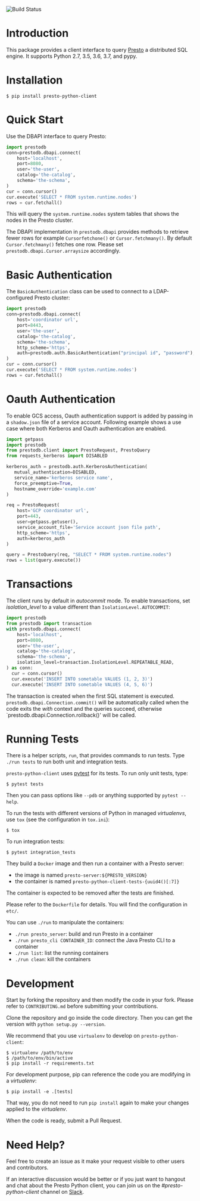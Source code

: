![Build Status](https://travis-ci.org/prestodb/presto-python-client.svg?branch=master)

# Introduction

This package provides a client interface to query [Presto](https://prestodb.io/)
a distributed SQL engine. It supports Python 2.7, 3.5, 3.6, 3.7, and pypy.

# Installation

```
$ pip install presto-python-client
```

# Quick Start

Use the DBAPI interface to query Presto:

```python
import prestodb
conn=prestodb.dbapi.connect(
    host='localhost',
    port=8080,
    user='the-user',
    catalog='the-catalog',
    schema='the-schema',
)
cur = conn.cursor()
cur.execute('SELECT * FROM system.runtime.nodes')
rows = cur.fetchall()
```

This will query the `system.runtime.nodes` system tables that shows the nodes
in the Presto cluster.

The DBAPI implementation in `prestodb.dbapi` provides methods to retrieve fewer
rows for example `Cursorfetchone()` or `Cursor.fetchmany()`. By default
`Cursor.fetchmany()` fetches one row. Please set
`prestodb.dbapi.Cursor.arraysize` accordingly.

# Basic Authentication
The `BasicAuthentication` class can be used to connect to a LDAP-configured Presto
cluster:
```python
import prestodb
conn=prestodb.dbapi.connect(
    host='coordinator url',
    port=8443,
    user='the-user',
    catalog='the-catalog',
    schema='the-schema',
    http_scheme='https',
    auth=prestodb.auth.BasicAuthentication("principal id", "password"),
)
cur = conn.cursor()
cur.execute('SELECT * FROM system.runtime.nodes')
rows = cur.fetchall()
```

# Oauth Authentication
To enable GCS access, Oauth authentication support is added by passing in a `shadow.json` file of a service account.
Following example shows a use case where both Kerberos and Oauth authentication are enabled.

```python
import getpass
import prestodb
from prestodb.client import PrestoRequest, PrestoQuery
from requests_kerberos import DISABLED

kerberos_auth = prestodb.auth.KerberosAuthentication(
   mutual_authentication=DISABLED,
   service_name='kerberos service name',
   force_preemptive=True,
   hostname_override='example.com'
)

req = PrestoRequest(
    host='GCP coordinator url',
    port=443,
    user=getpass.getuser(),
    service_account_file='Service account json file path',
    http_scheme='https',
    auth=kerberos_auth
)

query = PrestoQuery(req, "SELECT * FROM system.runtime.nodes")
rows = list(query.execute())
```

# Transactions
The client runs by default in *autocommit* mode. To enable transactions, set
*isolation_level* to a value different than `IsolationLevel.AUTOCOMMIT`:

```python
import prestodb
from prestodb import transaction
with prestodb.dbapi.connect(
    host='localhost',
    port=8080,
    user='the-user',
    catalog='the-catalog',
    schema='the-schema',
    isolation_level=transaction.IsolationLevel.REPEATABLE_READ,
) as conn:
  cur = conn.cursor()
  cur.execute('INSERT INTO sometable VALUES (1, 2, 3)')
  cur.execute('INSERT INTO sometable VALUES (4, 5, 6)')
```

The transaction is created when the first SQL statement is executed.
`prestodb.dbapi.Connection.commit()` will be automatically called when the code
exits the *with* context and the queries succeed, otherwise
`prestodb.dbapi.Connection.rollback()' will be called.

# Running Tests

There is a helper scripts, `run`, that provides commands to run tests.
Type `./run tests` to run both unit and integration tests.

`presto-python-client` uses [pytest](https://pytest.org/) for its tests. To run
only unit tests, type:

```
$ pytest tests
```

Then you can pass options like `--pdb` or anything supported by `pytest --help`.

To run the tests with different versions of Python in managed *virtualenvs*,
use `tox` (see the configuration in `tox.ini`):

```
$ tox
```

To run integration tests:

```
$ pytest integration_tests
```

They build a `Docker` image and then run a container with a Presto server:
- the image is named `presto-server:${PRESTO_VERSION}`
- the container is named `presto-python-client-tests-{uuid4()[:7]}`

The container is expected to be removed after the tests are finished.

Please refer to the `Dockerfile` for details. You will find the configuration
in `etc/`.

You can use `./run` to manipulate the containers:

- `./run presto_server`: build and run Presto in a container
- `./run presto_cli CONTAINER_ID`: connect the Java Presto CLI to a container
- `./run list`: list the running containers
- `./run clean`: kill the containers

# Development

Start by forking the repository and then modify the code in your fork.
Please refer to `CONTRIBUTING.md` before submitting your contributions.

Clone the repository and go inside the code directory. Then you can get the
version with `python setup.py --version`.

We recommend that you use `virtualenv` to develop on `presto-python-client`:

```
$ virtualenv /path/to/env
$ /path/to/env/bin/active
$ pip install -r requirements.txt
```

For development purpose, pip can reference the code you are modifying in a
*virtualenv*:

```
$ pip install -e .[tests]
```

That way, you do not need to run `pip install` again to make your changes
applied to the *virtualenv*.

When the code is ready, submit a Pull Request.

# Need Help?

Feel free to create an issue as it make your request visible to other users and contributors.

If an interactive discussion would be better or if you just want to hangout and chat about the Presto Python client, you can join us on the *#presto-python-client* channel on [Slack](https://prestodb.slack.com).
